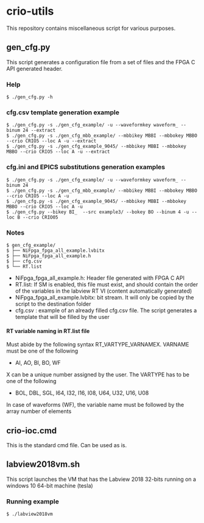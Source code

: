 # crio-utils

This repository contains miscellaneous script for various purposes.

## gen_cfg.py

This script generates a configuration file from a set of files and the 
FPGA C API generated header.

### Help
    $ ./gen_cfg.py -h
 
    
### cfg.csv template generation example
    
    $ ./gen_cfg.py -s ./gen_cfg_example/ -u --waveformkey waveform_ --binum 24 --extract
    $ ./gen_cfg.py -s ./gen_cfg_mbb_example/ --mbbikey MBBI --mbbokey MBBO --crio CRIO5 --loc A -u --extract
    $ ./gen_cfg.py -s ./gen_cfg_example_9045/ --mbbikey MBBI --mbbokey MBBO --crio CRIO5 --loc A -u --extract
    
### cfg.ini and EPICS substitutions generation examples

    $ ./gen_cfg.py -s ./gen_cfg_example/ -u --waveformkey waveform_ --binum 24
    $ ./gen_cfg.py -s ./gen_cfg_mbb_example/ --mbbikey MBBI --mbbokey MBBO --crio CRIO5 --loc A -u
    $ ./gen_cfg.py -s ./gen_cfg_example_9045/ --mbbikey MBBI --mbbokey MBBO --crio CRIO5 --loc A -u
    $ ./gen_cfg.py --bikey BI_  --src example3/ --bokey BO --binum 4 -u --loc B --crio CRIO05


### Notes
    $ gen_cfg_example/
    $ ├── NiFpga_fpga_all_example.lvbitx
    $ ├── NiFpga_fpga_all_example.h
    $ ├── cfg.csv
    $ └── RT.list
 
 * NiFpga_fpga_all_example.h: Header file generated with FPGA C API
 * RT.list: If SM is enabled, this file must exist, and should contain the order of the variables in the labview RT VI (content automatically generated)
 * NiFpga_fpga_all_example.lvbitx: bit stream. It will only be copied by the script to the destination folder
 * cfg.csv : example of an already filled cfg.csv file. The script generates a template that will be filled by the user

#### RT variable naming in RT.list file
Must abide by the following syntax RT_VARTYPE_VARNAMEX. VARNAME must be one of the following
 * AI, AO, BI, BO, WF

X can be a unique number assigned by the user. The VARTYPE has to be one of the following
 * BOL, DBL, SGL, I64, I32, I16, I08, U64, U32, U16, U08

In case of waveforms (WF), the variable name must be followed by the array number of elements

## crio-ioc.cmd

This is the standard cmd file. Can be used as is.

## labview2018vm.sh

This script launches the VM that has the Labview 2018 32-bits running on a windows 10 64-bit machine (tesla)

### Running example
    $ ./labview2018vm
